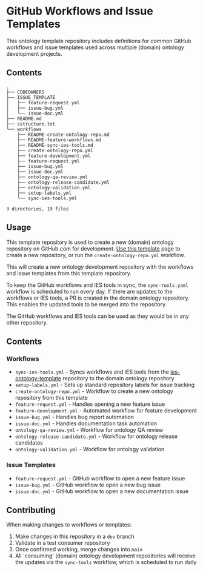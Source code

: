 # GitHub Workflows and Issue Templates

This ontology template repository includes definitions for common GitHub workflows and issue templates used across multiple (domain) ontology development projects.

## Contents
```ascii
.
├── CODEOWNERS
├── ISSUE_TEMPLATE
│   ├── feature-request.yml
│   ├── issue-bug.yml
│   └── issue-doc.yml
├── README.md
├── sstructure.txt
└── workflows
    ├── README-create-ontology-repo.md
    ├── README-feature-workflows.md
    ├── README-sync-ies-tools.md
    ├── create-ontology-repo.yml
    ├── feature-development.yml
    ├── feature-request.yml
    ├── issue-bug.yml
    ├── issue-doc.yml
    ├── ontology-qa-review.yml
    ├── ontology-release-candidate.yml
    ├── ontology-validation.yml
    ├── setup-labels.yml
    └── sync-ies-tools.yml

3 directories, 19 files
```

## Usage

This template repository is used to create a new (domain) ontology repository on GitHub.com for development. [Use this template](https://github.com/Acme-Ontologies/ies-ontology-template/generate) page to create a new repository, or run the `create-ontology-repo.yml` workflow.

This will create a new ontology development repository with the workflows and issue templates from this template repository.

To keep the GitHub workflows and IES tools in sync, the `sync-tools.yaml` workflow is scheduled to run every day. If there are updates to the workflows or IES tools, a PR is created in the domain ontology repository. This enables the updated tools to be merged into the repository.

The GitHub workflows and IES tools can be used as they would be in any other repository.

## Contents
### Workflows
  - `sync-ies-tools.yml` - Syncs workflows and IES tools from the [ies-ontology-template](https://github.com/Acme-Ontologies/ies-ontology-template) repository to the domain ontology repository
  - `setup-labels.yml` - Sets up standard repository labels for issue tracking
  - `create-ontology-repo.yml` - Workflow to create a new ontology repository from this template
  - `feature-request.yml` - Handles opening a new feature issue
  - `feature-development.yml` - Automated workflow for feature development
  - `issue-bug.yml` - Handles bug report automation
  - `issue-doc.yml` - Handles documentation task automation
  - `ontology-qa-review.yml` - Workflow for ontology QA review
  - `ontology-release-candidate.yml` - Workflow for ontology release candidates
  - `ontology-validation.yml` - Workflow for ontology validation

### Issue Templates
  - `feature-request.yml` - GitHub workflow to open a new feature issue
  - `issue-bug.yml` - GitHub workflow to open a new bug issue
  - `issue-doc.yml` - GitHub workflow to open a new documentation issue

## Contributing
When making changes to workflows or templates:

  1. Make changes in this repository in a `dev` branch
  2. Validate in a test consumer repository
  3. Once confirmed working, merge changes into `main`
4. All 'consuming' (domain) ontology development repositories will receive the updates via the `sync-tools` workflow, which is scheduled to run daily
